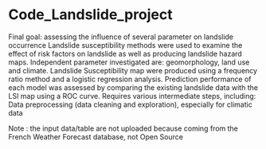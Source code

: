 # Code_Landslide_project
Final goal: assessing the influence of several parameter on landslide occurrence 
Landslide susceptibility methods were used to examine the effect of risk factors on landslide as well as producing landslide hazard maps. Independent parameter investigated are: geomorphology, land use and climate.
Landslide Susceptibility map were produced using a frequency ratio method and a logistic regression analysis. Prediction performance of each model was assessed by comparing the existing landslide data with the LSI map using a ROC curve.
Requires various intermediate steps, including: Data preprocessing (data cleaning and exploration), especially for climatic data

Note : the input data/table are not uploaded because coming from the French Weather Forecast database, not Open Source

